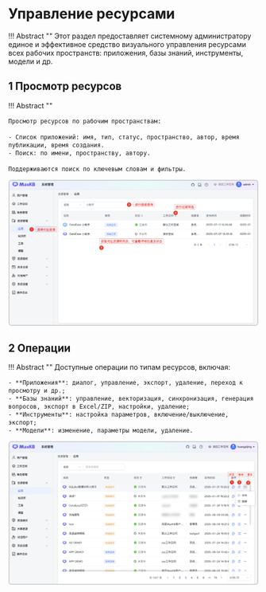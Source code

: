 # Управление ресурсами

!!! Abstract ""
    Этот раздел предоставляет системному администратору единое и эффективное средство визуального управления ресурсами всех рабочих пространств: приложения, базы знаний, инструменты, модели и др.

## 1 Просмотр ресурсов
!!! Abstract ""

    Просмотр ресурсов по рабочим пространствам:

    - Список приложений: имя, тип, статус, пространство, автор, время публикации, время создания.
    - Поиск: по имени, пространству, автору.

    Поддерживаются поиск по ключевым словам и фильтры.

![资源](../../img/system/resource_management.png)

## 2 Операции
!!! Abstract ""
    Доступные операции по типам ресурсов, включая:

    - **Приложения**: диалог, управление, экспорт, удаление, переход к просмотру и др.;
    - **Базы знаний**: управление, векторизация, синхронизация, генерация вопросов, экспорт в Excel/ZIP, настройки, удаление;
    - **Инструменты**: настройка параметров, включение/выключение, экспорт;
    - **Модели**: изменение, параметры модели, удаление.

![资源](../../img/system/resource_opt_app.png)






